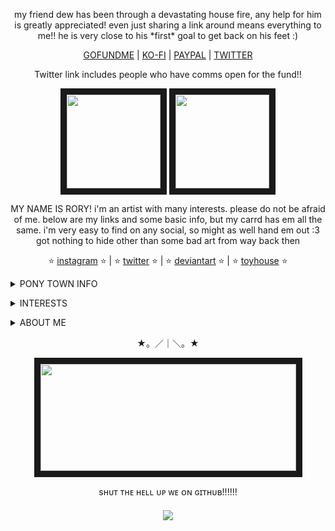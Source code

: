 <p align="center">
my friend dew has been through a devastating house fire, any help for him is greatly appreciated! even just sharing a link around means everything to me!! he is very close to his *first* goal to get back on his feet :)
</p>
<p align="center">
<a href="https://www.gofundme.com/f/help-dew-rebuild-after-devastating-fire">GOFUNDME</a> | <a href="https://ko-fi.com/dewdroppedz">KO-FI</a> | <a href="https://www.paypal.com/paypalme/LeonRizik">PAYPAL</a> | <a href="https://x.com/seriialkiillerr/status/1836259838831030673">TWITTER</a>
</p>
<p align="center">
Twitter link includes people who have comms open for the fund!!
</p>

<p align="center">
<a title="CHELSEA'S TOYHOUSE" href=https://toyhou.se/15550084.chelsea><img src="https://file.garden/Zdu77rwq23DtX9qX/pony-town-really%20weird%20cat-boop-blinking-padded-4x%20(2).gif" width="150" height="150" border="10"/ ></a>
<a title="SAWYER'S TOYHOUSE" href=https://toyhou.se/19381992.sawyer><img src="https://file.garden/Zdu77rwq23DtX9qX/pony-town-%F0%9F%8C%A0%20af_%20nojoki-boop-blinking-padded-toy104-4x.gif" width="150" height="150" border="10"/ ></a>
<p align="center">
MY NAME IS RORY! i'm an artist with many interests. please do not be afraid of me. below are my links and some basic info, but my carrd has em all the same. i'm very easy to find on any social, so might as well hand em out :3 got nothing to hide other than some bad art from way back then
</p>
<p align="center">
⭐ <a href="https://www.instagram.com/no.joki/">instagram</a> ⭐ | ⭐ <a href="https://x.com/no_joki">twitter</a></font> ⭐ | ⭐ <a href="https://www.deviantart.com/nojoki">deviantart</a></font> ⭐ | ⭐ <a href="https://toyhou.se/nojoki">toyhouse</a></font> ⭐ 

<p align="center"><details>
  <summary><b></b>PONY TOWN INFO</b></summary>
HELLO!!!! I'm usually running around on ponytown alone or with <a href="https://github.com/windch1mes">chime</a>/<a href="https://github.com/MouthHole">liv</a>/<a href="https://github.com/grubberglubber">dumaya</a> or sitting justtt slightly under spawn on 18+! i like to do bits and i accidentally end up roleplaying 90% of the time, which happens to usually be as a monkey, even though i am terrified of them. anyway this stuff is lighthearted and probably the stupidest shit ever
</p>
i really enjoy talking to people on PT, please don't be frightened by me or friends!!! i will only struggle if i can't meet your energy HAHA
</p>
  basic stuff like c+h is cool! i'm A-OKAY with inspiration from my ponies but please don't go out and fully copy OCs. not like i'm gonna hunt you down but Man will i be confused. cause why you got my guy in your hooves
</p>
  on the Heavier side, i will block easily if you're sexual often, straightup mean, or argue a lot in public chat. they're never too personal, if at all, but i don't wish to see stuff like this while playing. sometimes these blocks are just me being mildly uncomfortable with the topic or tone and mean nothing else. although social, i'm very picky with those i'll go up to on my own.
</p>
    other than all that, i don't take PT too seriously! it's just another chatroom online! i'm on often as i'm physically disabled/chronically ill and value talking to people outside of my usual circle, so feel free to say hi :) i've got much to say. Most of the time atleast..
</p>
  <p align="center">
<a title="eeny"><img src="https://file.garden/Zdu77rwq23DtX9qX/eeny2">  <a title="barayas"><img src="https://file.garden/Zdu77rwq23DtX9qX/spider%3F">  <a title="winslow"><img src="https://file.garden/Zdu77rwq23DtX9qX/winne">  <a title="ahrima"><img src="https://file.garden/Zdu77rwq23DtX9qX/ahri">
<p align="center">
   people tend to *really* like my fursona winslow, so <a href="https://toyhou.se/25558405.winslow/gallery">here</a> is what she actually looks like :)
</p>
  <p align="center">
  <a title="winslow"><img src="https://i.imgur.com/R5C79Um.png" width="316" height="198" / >
  </p>
<center></details></center>
<p align="center">

<p align="center"><details>
<summary>INTERESTS</summary>
  <p>please god man just talk to me about anything regarding art. i love art. i love music i love drawing i love performances i love movies i love the history and symbolism in art i love aoughhhI LOVE ART CHARLIE!!!!!!</p>

  <p>i also like animals.... and anything vintage/retro.. and psychology..  i want to Learn More. Hello horses</p>
  <p>i'm big on ocs. i love ocs. i love writing and drawing em. completely normal and sane. they're the ponies booping up top and the drawing at the bottom and all i think about</p>
  <p>i'm also a furry. i think? i dunno man those little animal guys are cool as hell. nabbed one of my own. i used to play animal jam and transformice and chicken smoothie and furvilla and mweor. i am fooling no one. anyway you should check out this cool band called car seat h
</details>
</p>

<p align="center"><details>
<summary>ABOUT ME</summary>
  <p>you wanna know about lil ol me? aw shucks</p>
    <p>WELL TRULY! i do not know what to say! (is going to say things) i'm physically disabled, plus audhd! there's a lot of comorbidities here, but my biggest problems are inattention and fatigue. that may make me seem a bit disinterested at times, but i promise it's not</p>
     <p>as for labels, i'm queer, but aroace and genderfluid/nonbinary fit best.</p>
  <p>my favorite color is orange and i like oversharing online....... hmmmmmm.... what else what else. i don't take mean-spirited jokes about a harmless person lightly. the internet has convinced some people it's okay to be mean. i fully accept being sensitive and there is nothing you can do about it</p>
   <p>i have had a crazy life at my ripe age of 19 and you are bound to learn about it if we talk about experiences</p>
  </details></p>
 
  <p align="center">★。／｜＼。★</p>
  <p align="center">
  <a title="PLAYLIST ! my art <3" href=https://open.spotify.com/playlist/3h8wqFAn7IkuQ3TLy4PjO2?si=f2c06614411148b0><img src="https://file.garden/Zdu77rwq23DtX9qX/more3.png" width="409" height="171" border="10"></a>
  </p>
    <p align="center">sʜᴜᴛ ᴛʜᴇ ʜᴇʟʟ ᴜᴘ ᴡᴇ ᴏɴ ɢɪᴛʜᴜʙ!!!!!!</p>
<h5 align="center">
 
![](https://komarev.com/ghpvc/?username=no-jokie&color=red)

</h5>

